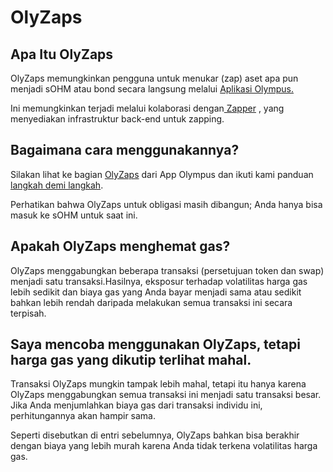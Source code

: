 # OlyZaps

## Apa Itu OlyZaps

OlyZaps memungkinkan pengguna untuk menukar (zap) aset apa pun menjadi sOHM atau bond secara langsung melalui [Aplikasi Olympus.](https://app.olympusdao.finance/#/zap)

Ini memungkinkan terjadi melalui kolaborasi dengan[ Zapper](https://zapper.fi) , yang menyediakan infrastruktur back-end untuk zapping.

## Bagaimana cara menggunakannya?

Silakan lihat ke bagian [OlyZaps](https://app.olympusdao.finance/#/zap) dari App Olympus dan ikuti kami panduan [langkah demi langkah](../../using-the-website/olyzaps.md).

Perhatikan bahwa OlyZaps untuk obligasi masih dibangun; Anda hanya bisa masuk ke sOHM untuk saat ini.

## Apakah OlyZaps menghemat gas?

OlyZaps menggabungkan beberapa transaksi (persetujuan token dan swap) menjadi satu transaksi.Hasilnya, eksposur terhadap volatilitas harga gas lebih sedikit dan biaya gas yang Anda bayar menjadi sama atau sedikit bahkan lebih rendah daripada melakukan semua transaksi ini secara terpisah.

## Saya mencoba menggunakan OlyZaps, tetapi harga gas yang dikutip terlihat mahal.

Transaksi OlyZaps mungkin tampak lebih mahal, tetapi itu hanya karena OlyZaps menggabungkan semua transaksi ini menjadi satu transaksi besar. Jika Anda menjumlahkan biaya gas dari transaksi individu ini, perhitungannya akan hampir sama.

Seperti disebutkan di entri sebelumnya, OlyZaps bahkan bisa berakhir dengan biaya yang lebih murah karena Anda tidak terkena volatilitas harga gas.
